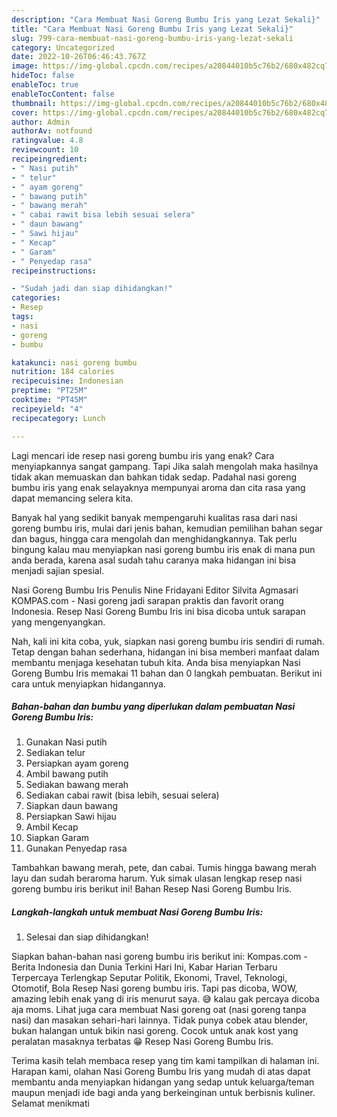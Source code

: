 ```yaml
---
description: "Cara Membuat Nasi Goreng Bumbu Iris yang Lezat Sekali}"
title: "Cara Membuat Nasi Goreng Bumbu Iris yang Lezat Sekali}"
slug: 799-cara-membuat-nasi-goreng-bumbu-iris-yang-lezat-sekali
category: Uncategorized
date: 2022-10-26T06:46:43.767Z
image: https://img-global.cpcdn.com/recipes/a20844010b5c76b2/680x482cq70/nasi-goreng-bumbu-iris-foto-resep-utama.jpg
hideToc: false
enableToc: true
enableTocContent: false
thumbnail: https://img-global.cpcdn.com/recipes/a20844010b5c76b2/680x482cq70/nasi-goreng-bumbu-iris-foto-resep-utama.jpg
cover: https://img-global.cpcdn.com/recipes/a20844010b5c76b2/680x482cq70/nasi-goreng-bumbu-iris-foto-resep-utama.jpg
author: Admin
authorAv: notfound
ratingvalue: 4.8
reviewcount: 10
recipeingredient:
- " Nasi putih"
- " telur"
- " ayam goreng"
- " bawang putih"
- " bawang merah"
- " cabai rawit bisa lebih sesuai selera"
- " daun bawang"
- " Sawi hijau"
- " Kecap"
- " Garam"
- " Penyedap rasa"
recipeinstructions:

- "Sudah jadi dan siap dihidangkan!"
categories:
- Resep
tags:
- nasi
- goreng
- bumbu

katakunci: nasi goreng bumbu 
nutrition: 184 calories
recipecuisine: Indonesian
preptime: "PT25M"
cooktime: "PT45M"
recipeyield: "4"
recipecategory: Lunch

---
```



Lagi mencari ide resep nasi goreng bumbu iris yang enak? Cara menyiapkannya sangat gampang. Tapi Jika salah mengolah maka hasilnya tidak akan memuaskan dan bahkan tidak sedap. Padahal nasi goreng bumbu iris yang enak selayaknya mempunyai aroma dan cita rasa yang dapat memancing selera kita.


Banyak hal yang sedikit banyak mempengaruhi kualitas rasa dari nasi goreng bumbu iris, mulai dari jenis bahan, kemudian pemilihan bahan segar dan bagus, hingga cara mengolah dan menghidangkannya. Tak perlu bingung kalau mau menyiapkan nasi goreng bumbu iris enak di mana pun anda berada, karena asal sudah tahu caranya maka hidangan ini bisa menjadi sajian spesial.

Nasi Goreng Bumbu Iris Penulis Nine Fridayani Editor Silvita Agmasari KOMPAS.com - Nasi goreng jadi sarapan praktis dan favorit orang Indonesia. Resep Nasi Goreng Bumbu Iris ini bisa dicoba untuk sarapan yang mengenyangkan.


Nah, kali ini kita coba, yuk, siapkan nasi goreng bumbu iris sendiri di rumah. Tetap dengan bahan sederhana, hidangan ini bisa memberi manfaat dalam membantu menjaga kesehatan tubuh kita. Anda bisa menyiapkan Nasi Goreng Bumbu Iris memakai 11 bahan dan 0 langkah pembuatan. Berikut ini cara untuk menyiapkan hidangannya.

<!--inarticleads1-->

##### Bahan-bahan dan bumbu yang diperlukan dalam pembuatan Nasi Goreng Bumbu Iris:

1. Gunakan  Nasi putih
1. Sediakan  telur
1. Persiapkan  ayam goreng
1. Ambil  bawang putih
1. Sediakan  bawang merah
1. Sediakan  cabai rawit (bisa lebih, sesuai selera)
1. Siapkan  daun bawang
1. Persiapkan  Sawi hijau
1. Ambil  Kecap
1. Siapkan  Garam
1. Gunakan  Penyedap rasa


Tambahkan bawang merah, pete, dan cabai. Tumis hingga bawang merah layu dan sudah beraroma harum. Yuk simak ulasan lengkap resep nasi goreng bumbu iris berikut ini! Bahan Resep Nasi Goreng Bumbu Iris. 

<!--inarticleads2-->

##### Langkah-langkah untuk membuat Nasi Goreng Bumbu Iris:


1. Selesai dan siap dihidangkan!

Siapkan bahan-bahan nasi goreng bumbu iris berikut ini: Kompas.com - Berita Indonesia dan Dunia Terkini Hari Ini, Kabar Harian Terbaru Terpercaya Terlengkap Seputar Politik, Ekonomi, Travel, Teknologi, Otomotif, Bola Resep Nasi goreng bumbu iris. Tapi pas dicoba, WOW, amazing lebih enak yang di iris menurut saya. 😅 kalau gak percaya dicoba aja moms. Lihat juga cara membuat Nasi goreng oat (nasi goreng tanpa nasi) dan masakan sehari-hari lainnya. Tidak punya cobek atau blender, bukan halangan untuk bikin nasi goreng. Cocok untuk anak kost yang peralatan masaknya terbatas 😁 Resep Nasi Goreng Bumbu Iris. 

Terima kasih telah membaca resep yang tim kami tampilkan di halaman ini. Harapan kami, olahan Nasi Goreng Bumbu Iris yang mudah di atas dapat membantu anda menyiapkan hidangan yang sedap untuk keluarga/teman maupun menjadi ide bagi anda yang berkeinginan untuk berbisnis kuliner. Selamat menikmati
